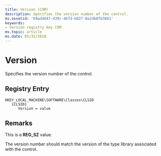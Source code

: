 ```yaml
---
title: Version (COM)
description: Specifies the version number of the control.
ms.assetid: '69ad4647-d39c-4bfd-b027-0a2db8fb3881'
keywords:
- Version registry key COM
ms.topic: article
ms.date: 05/31/2018
---
```


# Version

Specifies the version number of the control.

## Registry Entry

```
HKEY_LOCAL_MACHINE\SOFTWARE\Classes\CLSID
   {CLSID}
      Version = value
```

## Remarks

This is a **REG\_SZ** value.

The version number should match the version of the type library associated with the control.

 

 




